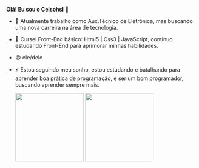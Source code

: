  **Olá! Eu sou o Celsohsl** 👋



- 🔭 Atualmente trabalho como Aux.Técnico de Eletrônica, mas buscando uma nova carreira na área de tecnologia.
- 🌱 Cursei Front-End básico: Html5 | Css3 | JavaScript, continuo estudando Front-End para aprimorar minhas habilidades.
- 😄 ele/dele
- ⚡ Estou seguindo meu sonho, estou estudando e batalhando para aprender boa prática de programação, e ser um bom programador, buscando aprender sempre mais.



   <div>
        <a href="https://github.com/Celsohsl"></a>
        <img height="180em" src="https://github-readme-stats.vercel.app/api?username=Celsohsl&show_icons=true&theme=swift"/>
        <img height="180em" src="https://github-readme-stats.vercel.app/api/top-langs/?username=Celsohsl&layout=compact https://github.com/Celsohsl/github-readme-stats">
    </div>



